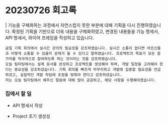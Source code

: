 # 20230726 회고록

| 기능을 구체화하는 과정에서 자연스럽지 못한 부분에 대해 기획을 다시 진행하였습니다. 확정된 기획을 기반으로 더욱 내용을 구체화하였고, 변경된 내용들을 기능 명세서, API 명세서, 와이어 프레임을 작성하고 있습니다.

```
금일 기획 회의에서 실시간 강의의 필요성을 강조하였습니다. 실시간 소통이 없다면 어르신들과 어떻게 소통할 수 있을지 문제가 될 수 있다고 말하였습니다. 프로젝트의 목표가 모든 참가자를 적극적으로 참여하도록 하는 것이라는 것을 강조하였습니다.
오늘 팀미팅에서는 설계 문서를 완성하고 프로젝트를 생성해야 하며, 개발 일정을 고려해야 한다는 중요성을 강조하셨습니다. 기획 회의를 빠르게 마무리하고 개발에 집중할 필요성을 언급하셨고, 실질적인 개발 작업에 초점을 맞춰야 한다고 강조하셨습니다.
저는 오늘 팀미팅에서 해주신 말씀에 대해 많이 공감하고, 해당 사항을 수행해야겠습니다.
```

### 집에서 할 일

* API 명세서 작성

* Project 초기 생성성
